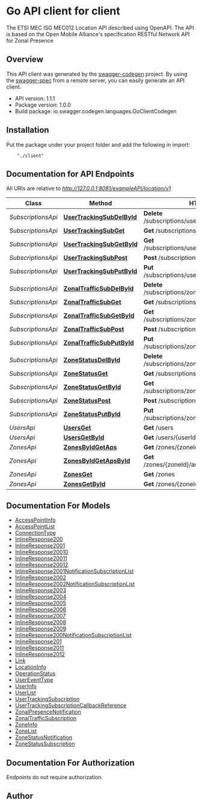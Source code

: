 # Go API client for client

The ETSI MEC ISG MEC012 Location API described using OpenAPI. The API is based on the Open Mobile Alliance's specification RESTful Network API for Zonal Presence

## Overview
This API client was generated by the [swagger-codegen](https://github.com/swagger-api/swagger-codegen) project.  By using the [swagger-spec](https://github.com/swagger-api/swagger-spec) from a remote server, you can easily generate an API client.

- API version: 1.1.1
- Package version: 1.0.0
- Build package: io.swagger.codegen.languages.GoClientCodegen

## Installation
Put the package under your project folder and add the following in import:
```
    "./client"
```

## Documentation for API Endpoints

All URIs are relative to *http://127.0.0.1:8081/exampleAPI/location/v1*

Class | Method | HTTP request | Description
------------ | ------------- | ------------- | -------------
*SubscriptionsApi* | [**UserTrackingSubDelById**](docs/SubscriptionsApi.md#usertrackingsubdelbyid) | **Delete** /subscriptions/userTracking/{subscriptionId} | 
*SubscriptionsApi* | [**UserTrackingSubGet**](docs/SubscriptionsApi.md#usertrackingsubget) | **Get** /subscriptions/userTracking | 
*SubscriptionsApi* | [**UserTrackingSubGetById**](docs/SubscriptionsApi.md#usertrackingsubgetbyid) | **Get** /subscriptions/userTracking/{subscriptionId} | 
*SubscriptionsApi* | [**UserTrackingSubPost**](docs/SubscriptionsApi.md#usertrackingsubpost) | **Post** /subscriptions/userTracking | 
*SubscriptionsApi* | [**UserTrackingSubPutById**](docs/SubscriptionsApi.md#usertrackingsubputbyid) | **Put** /subscriptions/userTracking/{subscriptionId} | 
*SubscriptionsApi* | [**ZonalTrafficSubDelById**](docs/SubscriptionsApi.md#zonaltrafficsubdelbyid) | **Delete** /subscriptions/zonalTraffic/{subscriptionId} | 
*SubscriptionsApi* | [**ZonalTrafficSubGet**](docs/SubscriptionsApi.md#zonaltrafficsubget) | **Get** /subscriptions/zonalTraffic | 
*SubscriptionsApi* | [**ZonalTrafficSubGetById**](docs/SubscriptionsApi.md#zonaltrafficsubgetbyid) | **Get** /subscriptions/zonalTraffic/{subscriptionId} | 
*SubscriptionsApi* | [**ZonalTrafficSubPost**](docs/SubscriptionsApi.md#zonaltrafficsubpost) | **Post** /subscriptions/zonalTraffic | 
*SubscriptionsApi* | [**ZonalTrafficSubPutById**](docs/SubscriptionsApi.md#zonaltrafficsubputbyid) | **Put** /subscriptions/zonalTraffic/{subscriptionId} | 
*SubscriptionsApi* | [**ZoneStatusDelById**](docs/SubscriptionsApi.md#zonestatusdelbyid) | **Delete** /subscriptions/zoneStatus/{subscriptionId} | 
*SubscriptionsApi* | [**ZoneStatusGet**](docs/SubscriptionsApi.md#zonestatusget) | **Get** /subscriptions/zonalStatus | 
*SubscriptionsApi* | [**ZoneStatusGetById**](docs/SubscriptionsApi.md#zonestatusgetbyid) | **Get** /subscriptions/zoneStatus/{subscriptionId} | 
*SubscriptionsApi* | [**ZoneStatusPost**](docs/SubscriptionsApi.md#zonestatuspost) | **Post** /subscriptions/zonalStatus | 
*SubscriptionsApi* | [**ZoneStatusPutById**](docs/SubscriptionsApi.md#zonestatusputbyid) | **Put** /subscriptions/zoneStatus/{subscriptionId} | 
*UsersApi* | [**UsersGet**](docs/UsersApi.md#usersget) | **Get** /users | 
*UsersApi* | [**UsersGetById**](docs/UsersApi.md#usersgetbyid) | **Get** /users/{userId} | 
*ZonesApi* | [**ZonesByIdGetAps**](docs/ZonesApi.md#zonesbyidgetaps) | **Get** /zones/{zoneId}/accessPoints | 
*ZonesApi* | [**ZonesByIdGetApsById**](docs/ZonesApi.md#zonesbyidgetapsbyid) | **Get** /zones/{zoneId}/accessPoints/{accessPointId} | 
*ZonesApi* | [**ZonesGet**](docs/ZonesApi.md#zonesget) | **Get** /zones | 
*ZonesApi* | [**ZonesGetById**](docs/ZonesApi.md#zonesgetbyid) | **Get** /zones/{zoneId} | 


## Documentation For Models

 - [AccessPointInfo](docs/AccessPointInfo.md)
 - [AccessPointList](docs/AccessPointList.md)
 - [ConnectionType](docs/ConnectionType.md)
 - [InlineResponse200](docs/InlineResponse200.md)
 - [InlineResponse2001](docs/InlineResponse2001.md)
 - [InlineResponse20010](docs/InlineResponse20010.md)
 - [InlineResponse20011](docs/InlineResponse20011.md)
 - [InlineResponse20012](docs/InlineResponse20012.md)
 - [InlineResponse2001NotificationSubscriptionList](docs/InlineResponse2001NotificationSubscriptionList.md)
 - [InlineResponse2002](docs/InlineResponse2002.md)
 - [InlineResponse2002NotificationSubscriptionList](docs/InlineResponse2002NotificationSubscriptionList.md)
 - [InlineResponse2003](docs/InlineResponse2003.md)
 - [InlineResponse2004](docs/InlineResponse2004.md)
 - [InlineResponse2005](docs/InlineResponse2005.md)
 - [InlineResponse2006](docs/InlineResponse2006.md)
 - [InlineResponse2007](docs/InlineResponse2007.md)
 - [InlineResponse2008](docs/InlineResponse2008.md)
 - [InlineResponse2009](docs/InlineResponse2009.md)
 - [InlineResponse200NotificationSubscriptionList](docs/InlineResponse200NotificationSubscriptionList.md)
 - [InlineResponse201](docs/InlineResponse201.md)
 - [InlineResponse2011](docs/InlineResponse2011.md)
 - [InlineResponse2012](docs/InlineResponse2012.md)
 - [Link](docs/Link.md)
 - [LocationInfo](docs/LocationInfo.md)
 - [OperationStatus](docs/OperationStatus.md)
 - [UserEventType](docs/UserEventType.md)
 - [UserInfo](docs/UserInfo.md)
 - [UserList](docs/UserList.md)
 - [UserTrackingSubscription](docs/UserTrackingSubscription.md)
 - [UserTrackingSubscriptionCallbackReference](docs/UserTrackingSubscriptionCallbackReference.md)
 - [ZonalPresenceNotification](docs/ZonalPresenceNotification.md)
 - [ZonalTrafficSubscription](docs/ZonalTrafficSubscription.md)
 - [ZoneInfo](docs/ZoneInfo.md)
 - [ZoneList](docs/ZoneList.md)
 - [ZoneStatusNotification](docs/ZoneStatusNotification.md)
 - [ZoneStatusSubscription](docs/ZoneStatusSubscription.md)


## Documentation For Authorization
 Endpoints do not require authorization.


## Author



